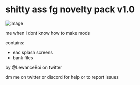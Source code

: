 # shitty ass fg novelty pack v1.0
![image](https://github.com/LewanceBoi/shitty-ass-fg-novelty-pack/assets/152652719/b65d8bdf-43d7-4e86-aafd-f7bf08b1f78c)

me when i dont know how to make mods

contains:
- eac splash screens
- bank files

by @LewanceBoi on twitter

dm me on twitter or discord for help or to report issues
